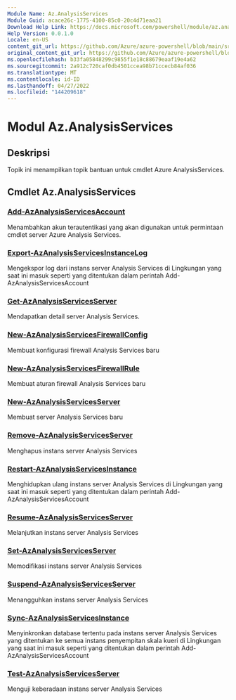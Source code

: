 ```yaml
---
Module Name: Az.AnalysisServices
Module Guid: acace26c-1775-4100-85c0-20c4d71eaa21
Download Help Link: https://docs.microsoft.com/powershell/module/az.analysisservices
Help Version: 0.0.1.0
Locale: en-US
content_git_url: https://github.com/Azure/azure-powershell/blob/main/src/AnalysisServices/AnalysisServices/help/Az.AnalysisServices.md
original_content_git_url: https://github.com/Azure/azure-powershell/blob/main/src/AnalysisServices/AnalysisServices/help/Az.AnalysisServices.md
ms.openlocfilehash: b33fa05848299c9855f1e18c88679eaaf19e4a62
ms.sourcegitcommit: 2a912c720caf0db4501ccea98b71ccecb84af036
ms.translationtype: MT
ms.contentlocale: id-ID
ms.lasthandoff: 04/27/2022
ms.locfileid: "144209618"
---
```

# Modul Az.AnalysisServices
## Deskripsi
Topik ini menampilkan topik bantuan untuk cmdlet Azure AnalysisServices.

## Cmdlet Az.AnalysisServices
### [Add-AzAnalysisServicesAccount](Add-AzAnalysisServicesAccount.md)
Menambahkan akun terautentikasi yang akan digunakan untuk permintaan cmdlet server Azure Analysis Services.

### [Export-AzAnalysisServicesInstanceLog](Export-AzAnalysisServicesInstanceLog.md)
Mengekspor log dari instans server Analysis Services di Lingkungan yang saat ini masuk seperti yang ditentukan dalam perintah Add-AzAnalysisServicesAccount

### [Get-AzAnalysisServicesServer](Get-AzAnalysisServicesServer.md)
Mendapatkan detail server Analysis Services.

### [New-AzAnalysisServicesFirewallConfig](New-AzAnalysisServicesFirewallConfig.md)
Membuat konfigurasi firewall Analysis Services baru 

### [New-AzAnalysisServicesFirewallRule](New-AzAnalysisServicesFirewallRule.md)
Membuat aturan firewall Analysis Services baru

### [New-AzAnalysisServicesServer](New-AzAnalysisServicesServer.md)
Membuat server Analysis Services baru

### [Remove-AzAnalysisServicesServer](Remove-AzAnalysisServicesServer.md)
Menghapus instans server Analysis Services

### [Restart-AzAnalysisServicesInstance](Restart-AzAnalysisServicesInstance.md)
Menghidupkan ulang instans server Analysis Services di Lingkungan yang saat ini masuk seperti yang ditentukan dalam perintah Add-AzAnalysisServicesAccount

### [Resume-AzAnalysisServicesServer](Resume-AzAnalysisServicesServer.md)
Melanjutkan instans server Analysis Services

### [Set-AzAnalysisServicesServer](Set-AzAnalysisServicesServer.md)
Memodifikasi instans server Analysis Services

### [Suspend-AzAnalysisServicesServer](Suspend-AzAnalysisServicesServer.md)
Menangguhkan instans server Analysis Services

### [Sync-AzAnalysisServicesInstance](Sync-AzAnalysisServicesInstance.md)
Menyinkronkan database tertentu pada instans server Analysis Services yang ditentukan ke semua instans penyempitan skala kueri di Lingkungan yang saat ini masuk seperti yang ditentukan dalam perintah Add-AzAnalysisServicesAccount

### [Test-AzAnalysisServicesServer](Test-AzAnalysisServicesServer.md)
Menguji keberadaan instans server Analysis Services

